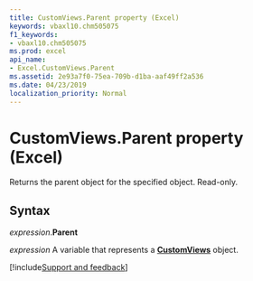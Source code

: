 ```yaml
---
title: CustomViews.Parent property (Excel)
keywords: vbaxl10.chm505075
f1_keywords:
- vbaxl10.chm505075
ms.prod: excel
api_name:
- Excel.CustomViews.Parent
ms.assetid: 2e93a7f0-75ea-709b-d1ba-aaf49ff2a536
ms.date: 04/23/2019
localization_priority: Normal
---
```



# CustomViews.Parent property (Excel)

Returns the parent object for the specified object. Read-only.


## Syntax

_expression_.**Parent**

_expression_ A variable that represents a **[CustomViews](Excel.CustomViews.md)** object.




[!include[Support and feedback](~/includes/feedback-boilerplate.md)]